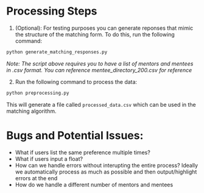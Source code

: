 # Processing Steps

1. (Optional): For testing purposes you can generate reponses that mimic the structure of the matching form. To do this, run the following command:
```bash
python generate_matching_responses.py
```
*Note: The script above requires you to have a list of mentors and mentees in .csv format. You can reference mentee_directory_200.csv for reference*

2. Run the following command to process the data:
```bash
python preprocessing.py
```

This will generate a file called `processed_data.csv` which can be used in the matching algorithm.

# Bugs and Potential Issues:
- What if users list the same preference multiple times?
- What if users input a float?
- How can we handle errors without interupting the entire process? Ideally we automatically process as much as possible and then output/highlight errors at the end
- How do we handle a different number of mentors and mentees
